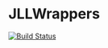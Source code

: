 # JLLWrappers

[![Build Status](https://travis-ci.com/JuliaPackaging/JLLWrappers.jl.svg?branch=master)](https://travis-ci.com/JuliaPackaging/JLLWrappers.jl)
